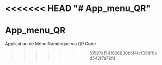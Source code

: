 <<<<<<< HEAD
"# App_menu_QR" 
=======
# App_menu_QR
Application de Menu Numérique via QR Code
>>>>>>> 51587a1541626830b5f4fcf398f6ed542f7a79fd
